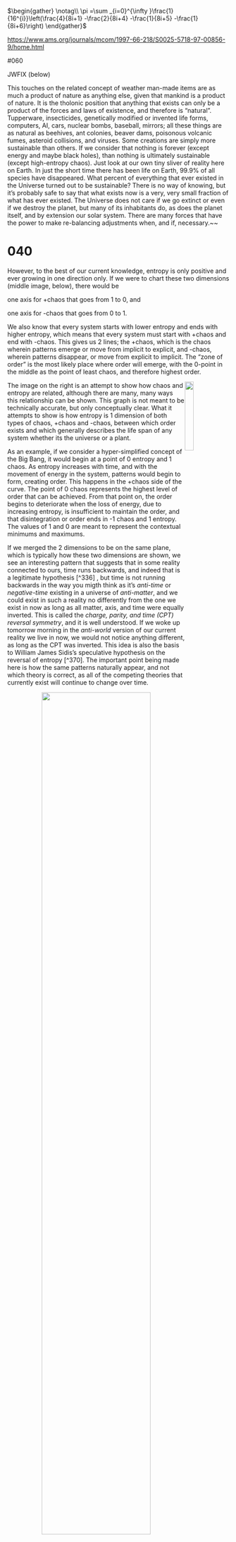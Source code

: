 

$\begin{gather}
 \notag\\
\pi =\sum _{i=0}^{\infty }\frac{1}{16^{i}}\left(\frac{4}{8i+1} -\frac{2}{8i+4} -\frac{1}{8i+5} -\frac{1}{8i+6}\right)
\end{gather}$

https://www.ams.org/journals/mcom/1997-66-218/S0025-5718-97-00856-9/home.html

#060

JWFIX (below)

This touches on the related concept of weather man-made items are as much a product of nature as anything else, given that mankind is a product of nature.   It is the tholonic position that anything that exists can only be a product of the forces and laws of existence, and therefore is “natural”.  Tupperware, insecticides, genetically modified or invented life forms, computers, AI, cars, nuclear bombs, baseball, mirrors; all these things are as natural as beehives, ant colonies, beaver dams, poisonous volcanic fumes, asteroid collisions, and viruses.  Some creations are simply more sustainable than others.  If we consider that nothing is forever (except energy and maybe black holes), than nothing is ultimately sustainable (except high-entropy chaos).  Just look at our own tiny sliver of reality here on Earth.  In just the short time there has been life on Earth, 99.9% of all species have disappeared.  What percent of everything that ever existed in the Universe turned out to be sustainable? There is no way of knowing, but it’s probably safe to say that what exists now is a very, very small fraction of what has ever existed.  The Universe does not care if we go extinct or even if we destroy the planet, but many of its inhabitants do, as does the planet itself, and by extension our solar system.  There are many forces that have the power to make re-balancing adjustments when, and if, necessary.~~

# 040

However, to the best of our current knowledge, entropy is only positive and ever growing in one direction only.  If we were to chart these two dimensions (middle image, below), there would be 

one axis for +chaos  that goes from 1 to 0, and 

one axis for -chaos that goes from 0 to 1.  

We also know that every system starts with lower entropy and ends with higher entropy, which means that every system must start with +chaos and end with -chaos.  This gives us 2 lines; the +chaos, which is the chaos wherein patterns emerge or move from implicit to explicit, and -chaos, wherein patterns disappear, or move from explicit to implicit.  The “zone of order” is the most likely place where order will emerge, with the 0-point in the middle as the point of least chaos, and therefore highest order. 

<IMG src="../Images/chaos-ent-chart3_SINGLE.png" style="float:right;width:20%"/>The image on the right is an attempt to show how chaos and entropy are related, although there are many, many ways this relationship can be shown.  This graph is not meant to be technically accurate, but only conceptually clear.  What it attempts to show is how entropy is 1 dimension of both types of chaos, +chaos and -chaos, between which order exists and which generally describes the life span of any system whether its the universe or a plant.  


As an example, if we consider a hyper-simplified concept of the Big Bang, it would begin at a point of 0 entropy and 1 chaos.  As entropy increases with time, and with the movement of energy in the system, patterns would begin to form, creating order.  This happens in the +chaos side of the curve.  The point of 0 chaos represents the highest level of order that can be achieved. From that point on, the order begins to deteriorate when the loss of energy, due to increasing entropy, is insufficient to maintain the order, and that disintegration or order ends in -1 chaos and 1 entropy.  The values of 1 and 0 are meant to represent the contextual minimums and maximums.

If we merged the 2 dimensions to be on the same plane, which is typically how these two dimensions are shown, we see an interesting pattern that suggests that in some reality connected to ours, time runs backwards, and indeed that is a legitimate hypothesis [^336] , but time is not running backwards in the way you migth think as it’s *anti-time* or *negative-time* existing in a universe of *anti-matter*, and we could exist in such a reality no differently from the one we exist in now as long as all matter, axis, and time were equally inverted.  This is called the *charge, parity, and time (CPT) reversal symmetry*, and it is well understood.  If we woke up tomorrow morning in the *anti-world* version of our current reality we live in now, we would not notice anything different, as long as the CPT was inverted.   This idea is also the basis to William James Sidis’s speculative hypothesis on the reversal of entropy [^370].  The important point being made here is how the same patterns naturally appear, and not which theory is correct, as all of the competing theories that currently exist will continue to change over time.

<center><IMG src="../Images/chaos-ent-chart3-flat.png" style="width:70%"/></center>

# 030

[^331]: Johnson, **"Neil F. Two’s Company, Three Is Complexity: A Simple Guide to the Science of All Sciences."**  Richmond: Oneworld, 2009.  Neil Johnson is the head of a new inter-disciplinary research group in Complexity at University of Miami in Florida.  Previously he was Professor of Physics and co-director of research collaboration into Complexity at Oxford University.

# CIA paper ref

This concept is neatly summarized in a very insightful analysis report from a very unlikely source, the CIA.  In 1983, the CIA commissioned the U.S Army Intelligence and Security Command (USAINSCOM) to analyze the findings and potential use of recent scientific, albeit bleeding edge, research that involved humans consciousness, out-of-body travel, super-intelligence, psychic and psychedelic perception, telepathy, and even time-travel along with a number of alternative paradigms of reality.  This report was classified for 20 years [^372], but was republished by McDonnall along with university of Pennsylvania researcher and Rowan university math professor and author, Sky Waterpeace



[^372]:  US Army Lieutenant Colonel Wayne M McDonnell, “Analysis and Assessment: of Gateway Process”, Depoartment of teh Army, Operational Group, Intelligence and Securoity Command, Fort George G. Meade, maryland , June 1983.  Approved For Release 2003/09/10 : CIA-RDP96-00788R00170021 0016-5.  

# from 040

<IMG src="../Images/chaos-trigram-2.png" style="float:right;width:30%"/>As this process of emergence and decay of order applies to any system, then it also applies to not just the life of the universe, but the life of all the systems created in the universe, and the systems that those systems create, etc., etc., making reality a dynamic fractal of countless embedded systems of  *low entropy chaos &rarr; order&rarr; high entropy chaos*.  We can see this same pattern in a rotated version of the prior tetrahedral image that showed how chaos is fundamental to low and high entropy as well as the *cause* that creates child systems.  

The apple on the shelf follows the same rules as the universe, as did the tree, weather, planet, solar system, etc., that made the existence of that apple possible.

# (from 090)

 Coincidentally, the middle of the natural log of *c<sup>2</sup>* is also *c*, i.e., $e^{\ln(c^2)/2}=c$, but this is the case with any squared value whose log is divided by 2 because $e^{\ln(n^2)/2}=n$).  This is more than just a mathematical coincidence.  If the natural neares of growth is logorithmic, then teh square of any measure represents the 2 identical axis that define that measure, the ‘space’ of that measure, so to speak.  Likewise, median of that logarithmic space will always equal the value fo the measure.  The same for cubes

# (from 110)

### Elements of a Tholonic Experiment

What do we claim about tholons that we could use to create new tests?

- The tholonic concept of the source of energy is SAI.
- Tholons have consciousness, intention, and intelligence.
- Tholons, once created, will always tend towards self-preservation via a balanced state.
- Tholonic predicates, or dynamic attributes, act like a magnetic field, can transfer information, and can’t effect mass.
- Tholonic objects, or static attributes, act like an electric field, can’t transfer information, but can exert a force on mass.
- All instances below that of space-time will follow the arrow-of-time, e.g. “person eats apple” moves in only one direction because the predicate/dynamic “eats” is irreversible.  While and person can’t un-eat an apple, tholonically “apple eats person” is also valid archetype, albeit one whose instantiation is rare and/or not obvious (but this may be changing thanks to the *biodegradable burial-pod project*[^347]).
- Tholons “above” space-time are not limited by physical constants, such as speed-of-light, but their instances are.
- Tholons have a data store, but instances of that data is limited by whatever that store is (i.e. speed-of-light transmission, entropy), which can only exist within the space-time tholon.
- One tholon can have more than one instantiation.
- Tholonic instances are “entangled” within a tholon, meaning inter-instance communication is instantaneous, but only on the archetypal level, not among their material instances.  This means information between two physical instances is limited by space-time, but is instantaneous between their archetypes.
- Tholons are fractal and self-similar.
- Tholons contain a thesis, an antithesis, and can produce a synthesis.
- A stable tholon must have balanced energy, i.e, energy in equals energy out.  Unstable tholons do not need to be balanced within themselves, but the difference in energy must come form somewhere or go somewhere, and they are (probably) short-lived.
- A tholon has 4 attributes: 1) a source of energy, 2) contextual limits on expression (of energy),  3) output or transformation (of energy), 4) movement (of energy)
- The archetype of a tholon is a tetrahedron, whose archetypes is a trigram.  The trigram is a pattern formed by 3 properties 1) a stable pattern of energy, 2) definition/limitation, and 3) contribution/integration. 
- Tholons have fields made of two parts that are, in their most primal form, SAI, or the field of its existence and the field of the movement of energy through its existence.  This is similar to an electric field and a magnetic field.  The field of Intention (movement) can transfer energy.  The field of Awareness can transfer information.  Because it has fields, it also has induction and conduction, therefore,  tholonic objects can create predicates, and predicates can create objects, e.g. electric fields can create magnetic fields and vise versa.  The same is (or appears to be) true for cause/effect, energy/mass, space/time, etc., all of which are instances of Awareness/Intention.
- Tholons preserve their path from the first instance, the primal tholon, to its current instance.
- Each tholon has (at least) 5-dimensions; the 4 coordinates of a synergetic/quadray coordinate system, plus time.

- As the thologram instantiates as a tetrahedron/tetrahedral matrix, material that is also tetrahedral in nature (water, certain minerals and crystals) is probably the easiest to work with.



# (from 110)

beginning with (I I ) “I Am That I Am” is also interpreted as “I Am What I Am” or “I Am Who I Am”.   Yes, it is also intpreted as ‘I Am Who I Am”, but that is both concpetually, linguistically, and raciually inaccurate, and has more to do with the human need to anthropomophize everything.  A great deal of the meaning in English or Greek translations of the original text comes from the decisions of the translators, and considering scholars have spent years analyzing the significance of the first letter of the Torah, and even more years on the first word, it’s safe to say that the true meaning of the original phrase is still being deciphered and a true translations would require volumes.  While this may be true, both statements stand on their own in English, regardless where it originated form, but rather than being synonymous, they are, tholonically, quite different, even opposite of each other on one sense.  



While “I Am That I Am” apples t the source of creations, “I Am What I Am” applies only to that which is, or has been, created, making *Popeye the Sailor Man* a far better icon than that of the Creator.  



Believe it or not, there is more commentary that one would imagine on the difference between these two phrases, mostly intent on making it clear that Jehovah and Popeye are quite different.  Having never met either, I have no opinion, but I am quiet clear on the difference between the word “what” and “that”.  Without getting into the etymology and various contextual meaning of those words, or the crippling limitations of English when interpreting ancient languages like Hebrew, Sanskrit, and other semantically complex languages (albeit syntactically less evolved), in our context the word “that” refers to a specific subset of the whole, whatever that happens to be, and the word “what” refers to the context of “that”.



# (from 110)

For purpoese of testing, we’ll start with teh prusumtion that Awanress alone is pure energym but energy that has no movement, and Intentions is the movement of that.



A complete tholon is tetrahedral in nature, meaning it has 3 axis formed by 3 pairs that are perpendicular to each other.  These axis represent 3 perspectives of the tholon.  

In its most abstract form, these 3 axis represent 1 *instance*. These points represent a 0-dimensional concept and the 2 expressions of that concept that define its scope.  In this sense, these 2 expressions are conceptually “perpendicular” to each other.  It is within, or between, these 2 limits that the concept s must instantiate.  These opposite poles can be thesis/antithesis, positive/negative, high/low, hot/cold, or any pair that defines a scope of any type.

~~In the most metaphysical sense, the concept of the 0D point as existence is simply one of *being*, the awareness of “I Am”.  Intention is implied by the reasonable presumption that some movement must have been initiated for the 0D dot to exist in the first place, and that movement is always preceded by an intention.  This movement is therefore inherent in all descend from this 0D point, and which we understand as energy.~~  

~~As~~



~~If the reader will indulge me for a moment, I would like to take a slight detour to clear up seemingly insignificant grammatical misunderstanding which will also prove to be an effective linguistic description of the thologram.~~ 

As energy is Awareness and Intention, we would expect to see the 2 poles of Awareness and Intention that define the spectrum of creation in the expression of energy, and we do in the polarities that define each scope of existence, starting with *time* and *space*.  Which is an instance of which is debatable, or perhaps even pointless, although *Intention* does imply *time*, and though *Awareness* does not imply *space*, per se, it does imply a point, which implies space.  

One of the instances of energy is electricity, and it, too, as its own pair or instances; the electric field and magnetic field.  Both fields have their respective pairs of positive and negative forces, which is required for a field to exist.  One could argue that it is the positive/negative forces that create the fields, but the tholonic view is that is it the creation of a field that allows for the instances of +/- charges.

When are have only 2 axis, we typically consdier them as perpendicular (⊥) to each other yo understadbns how they interatci with each other tp create a 3rd context.  Awareness and Intions defined energy before is instantiates, like a energy archetypes.  , or when we can call when we can call existance, or being, property, such as how space and time define movement, magnetism and charge define electricity, negative and pisitive define fields, etc., all fo which come form Awareness and Intention that define being.

We csee this 

, such as how we plot x/y charts, and 

<img src="../Images/evolution3.png" style='float:right;width:15%'>**Awareness** ⬌ ** ⬌ **Intention⥤** “*that which is*”:  This describes existence itself as “that which is”.  If we used the more personal “I Am” concept rather than “is”, we could say :” I do, therefore I am”, or ”I am, therefore I do”.  

**Time** ⬌ *which is* ⬌ **space⥤** *energy*: Energy, as we define it, only exists in space-time as energy requires movement, and space-time is the fabric of this reality. 

**Magnetic field** ⬌ *energizes* ⬌ **electric field** ⥤ *polarity*: The movement of energy (oscillation) creates two fields fields.  This is how most our electricity is produced.

**Negative charge** ⬌ *polarized* ⬌ **positive charges** ⥤ *electricity*: The existence of polarity is what allows for the instance of positive and negative charges

We tend to think in a object-centric manner, so we think of “eats” or “fills” as something that one object does to another.  The tholonic predicate-centric view is that “eats” or “fills” are concepts that gets instantiated via relationships between objects.   It is time and space that allow for the instantiation of energy, just like it is “person” and “apple” that allow for the instantiation of the concept ”eat”.  Every relationship, or predicate, requires 2 objects to instantiate itself. 

As a tholon, the instantiation of the concept of energy would look something like the image below where there is a 1) cause and effect, 2) spectrum of time, and 3) spectrum of space.   Cause and effect are contextual, e.g. energy/mass, action/reaction, impulse/waves, etc.  The time/space axis allows for the expression of energy, or movement.  They are the “verbs”, or “predicates”, but the cause/effect axis are the “nouns” or “objects”.  The movement of energy is what causes a magnetic field, and that field is capable to transmitting information yet not capable of applying a force of mass.  Geometrically, it is these dynamic lines of space and time that form the connections between the object properties of cause and effect.  For this reason, we consider space and time to be information-carrying fields.  The object attributes of cause/effect fields can not carry information but can exert a force on matter/energy, and like the electric field and unlike the magnetic field, can exist even when there is no movement of energy.  This is because the source fo the energy exists before there is movement, that source being the forces of Awareness and Intentions, which, which combined, we have called “That which is”, the first instance of the primal impulse of “is”.

<img src="../Images/blender-tholon.png" style='float:right;width:25%'>The diagrams below also show an arrow-of-time, or direction of entropy, as *space* and *time* only move in one direction, away from *cause* and towards *effect*, and both *time* and *space* converge to space-time at the point of *effect*.  The only way *cause* can connect to *effect* is via *space* and *time*.  *Space* and *time* also have two states, shown as *SPACE* and *space*, and *TIME* and *time*.  These represent the beginning and ending state of each property; beginning, or lower entropy *TIME* and/or *SPACE*, and final, or higher entropy *time* and/or *space*.  The same applies to the predicate, in this case the lower entropy *CAUSE* and the higher entropy *effect*.  This pattern is consistent with physics as we know that entropy increases as time flows forward, as does any movement through space.  So space-time represents the change in entropy, and *CAUSE*/*effect* represents the beginning and ending states of entropy.  However, as no part of the tholon can exist independent of any other part, this model also suggests that the existence of an *effect* must instantiate a *CAUSE*.  There is nothing in the tholon that prevents an effect from being instantiated first, which suggest that a *CAUSE* could be the result of an *effect*, which also implies that the past can be changed depending on the present.  How one can create an effect without there first being a *CAUSE* is another question, but as there is one state that exists prior to the instantiation of space-time, that state being one of Awareness and Intention, perhaps there is a way, but that “way” would have to be transcendental to space-time, and therefore this entire physical reality as we know it.



<img src="../Images/tricube.png" style='width:80%'/>



<img src="../Images/apple-eats-person.png" style='width:80%'/>